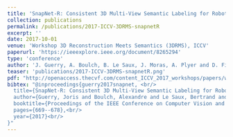 ```yaml
---
title: 'SnapNet-R: Consistent 3D Multi-View Semantic Labeling for Robotics'
collection: publications
permalink: /publications/2017-ICCV-3DRMS-snapnetR
excerpt: ''
date: 2017-10-01
venue: 'Workshop 3D Reconstruction Meets Semantics (3DRMS), ICCV'
paperurl: 'https://ieeexplore.ieee.org/document/8265294'
type: 'conference'
author: 'J. Guerry, A. Boulch, B. Le Saux, J. Moras, A. Plyer and D. Filliat'
teaser: 'publications/2017-ICCV-3DRMS-snapnetR.png'
pdf: "http://openaccess.thecvf.com/content_ICCV_2017_workshops/papers/w13/Guerry_SnapNet-R_Consistent_3D_ICCV_2017_paper.pdf"
bibtex: "@inproceedings{guerry2017snapnet, <br/>
  title={SnapNet-R: Consistent 3D Multi-View Semantic Labeling for Robotics},<br/>
  author={Guerry, Joris and Boulch, Alexandre and Le Saux, Bertrand and Moras, Julien and Plyer, Aur{\'e}lien and Filliat, David},<br/>
  booktitle={Proceedings of the IEEE Conference on Computer Vision and Pattern Recognition},<br/>
  pages={669--678},<br/>
  year={2017}<br/>
}"
---
```

